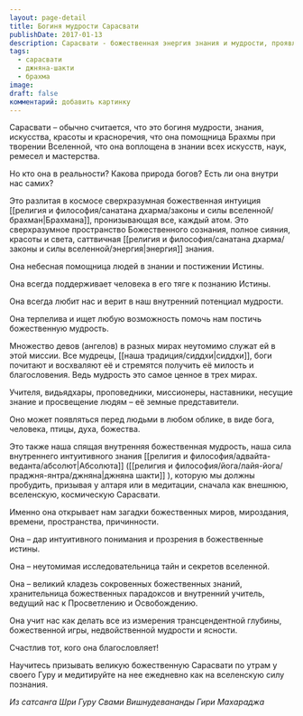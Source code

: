 ```yaml
---
layout: page-detail
title: Богиня мудрости Cарасвати
publishDate: 2017-01-13
description: Сарасвати - божественная энергия знания и мудрости, проявляющаяся как космическая интуиция Брахмана и внутренняя джняна-шакти человека. Она поддерживает стремление к истине, открывает тайны мироздания и ведёт к просветлению. Призывается в медитации как вселенская сила познания.
tags:
  - сарасвати
  - джняна-шакти
  - брахма
image: 
draft: false
комментарий: добавить картинку
---
```


Сарасвати – обычно считается, что это богиня мудрости, знания, искусства, красоты и красноречия, что она помощница Брахмы при творении Вселенной, что она воплощена в знании всех искусств, наук, ремесел и мастерства. 

Но кто она в реальности? Какова природа богов? Есть ли она внутри нас самих?

Это разлитая в космосе сверхразумная божественная интуиция [[религия и философия/санатана дхарма/законы и силы вселенной/брахман|Брахмана]], пронизывающая все, каждый атом. Это сверхразумное пространство Божественного сознания, полное сияния, красоты и света, саттвичная [[религия и философия/санатана дхарма/законы и силы вселенной/энергия|энергия]] знания.

Она небесная помощница людей в знании и постижении Истины.

Она всегда поддерживает человека в его тяге к познанию Истины.

Она всегда любит нас и верит в наш внутренний потенциал мудрости.

Она терпелива и ищет любую возможность помочь нам постичь божественную мудрость.

Множество девов (ангелов) в разных мирах неутомимо служат ей в этой миссии. Все мудрецы, [[наша традиция/сиддхи|сиддхи]], боги почитают и восхваляют её и стремятся получить её милость и благословения. Ведь мудрость это самое ценное в трех мирах.

Учителя, видьядхары, проповедники, миссионеры, наставники, несущие знание и просвещение людям – её земные представители.

Оно может появляться перед людьми в любом облике, в виде бога, человека, птицы, духа, божества.

Это также наша спящая внутренняя божественная мудрость, наша сила внутреннего интуитивного знания [[религия и философия/адвайта-веданта/абсолют|Абсолюта]] ([[религия и философия/йога/лайя-йога/праджня-янтра/джняна|джняна шакти]] ), которую мы должны пробудить, призывая у алтаря или в медитации, сначала как внешнюю, вселенскую, космическую Сарасвати.

Именно она открывает нам загадки божественных миров, мироздания, времени, пространства, причинности.

Она – дар интуитивного понимания и прозрения в божественные истины.

Она – неутомимая исследовательница тайн и секретов вселенной.

Она – великий кладезь сокровенных божественных знаний, хранительница божественных парадоксов и внутренний учитель, ведущий нас к Просветлению и Освобождению.

Она учит нас как делать все из измерения трансцендентной глубины, божественной игры, недвойственной мудрости и ясности.

Счастлив тот, кого она благословляет!

Научитесь призывать великую божественную Сарасвати по утрам у своего Гуру и медитируйте на нее ежедневно как на вселенскую силу познания.

*Из сатсанга Шри Гуру Свами Вишнудевананды Гири Махараджа*
